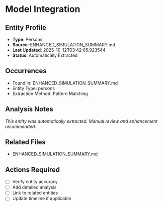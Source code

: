 # Model Integration

## Entity Profile
- **Type**: Persons
- **Source**: ENHANCED_SIMULATION_SUMMARY.md
- **Last Updated**: 2025-10-12T03:42:05.923544
- **Status**: Automatically Extracted

## Occurrences
- Found in: ENHANCED_SIMULATION_SUMMARY.md
- Entity Type: persons
- Extraction Method: Pattern Matching

## Analysis Notes
*This entity was automatically extracted. Manual review and enhancement recommended.*

## Related Files
- ENHANCED_SIMULATION_SUMMARY.md

## Actions Required
- [ ] Verify entity accuracy
- [ ] Add detailed analysis
- [ ] Link to related entities
- [ ] Update timeline if applicable
